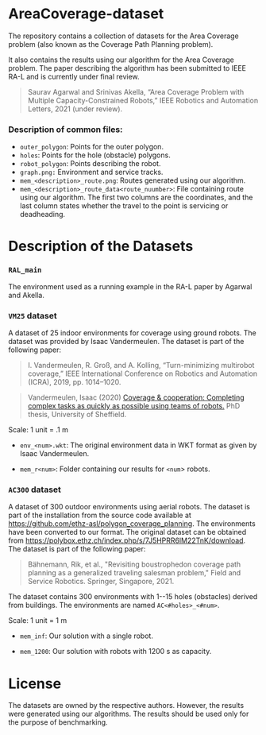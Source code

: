 # AreaCoverage-dataset
The repository contains a collection of datasets for the Area Coverage problem (also known as the Coverage Path Planning problem).

It also contains the results using our algorithm for the Area Coverage problem. The paper describing the algorithm has been submitted to IEEE RA-L and is currently under final review.

> Saurav Agarwal and Srinivas Akella,
> “Area Coverage Problem with Multiple Capacity-Constrained Robots,”
> IEEE Robotics and Automation Letters, 2021 (under review).

### Description of common files:

- `outer_polygon`: Points for the outer polygon.
- `holes`: Points for the hole (obstacle) polygons.
- `robot_polygon`: Points describing the robot.
- `graph.png:` Environment and service tracks.
- `mem_<description>_route.png`: Routes generated using our algorithm.
- `mem_<description>_route_data<route_nuumber>`: File containing route using our algorithm. The first two columns are the coordinates, and the last column states whether the travel to the point is servicing or deadheading.

# Description of the Datasets

### `RAL_main`

The environment used as a running example in the RA-L paper by Agarwal and Akella.

### `VM25` dataset

A dataset of 25 indoor environments for coverage using ground robots. The dataset was provided by Isaac Vandermeulen. The dataset is part of the following paper:

> I. Vandermeulen, R. Groß, and A. Kolling,
> “Turn-minimizing multirobot coverage,”
> IEEE International Conference on Robotics and Automation (ICRA), 2019, pp. 1014–1020.

> Vandermeulen, Isaac   (2020) 
> [Coverage & cooperation: Completing complex tasks as quickly as possible using teams of robots.](https://etheses.whiterose.ac.uk/27452/)
> PhD thesis, University of Sheffield.  

Scale: 1 unit = .1 m

- `env_<num>.wkt`: The original environment data in WKT format as given by Isaac Vandermeulen.

- `mem_r<num>`: Folder containing our results for `<num`> robots.

  

### `AC300` dataset

A dataset of 300 outdoor environments using aerial robots. The dataset is part of the installation from the source code available at https://github.com/ethz-asl/polygon_coverage_planning. The environments have been converted to our format. The original dataset can be obtained from https://polybox.ethz.ch/index.php/s/7J5HPRR6lM22TnK/download. The dataset is part of the following paper:

> Bähnemann, Rik, et al.,
> "Revisiting boustrophedon coverage path planning as a generalized traveling salesman problem,"
> Field and Service Robotics. Springer, Singapore, 2021.

The dataset contains 300 environments with 1--15 holes (obstacles) derived from buildings. The environments are named `AC<#holes>_<#num>`. 

Scale: 1 unit = 1 m

- `mem_inf`: Our solution with a single robot.

- `mem_1200`: Our solution with robots with 1200 s as capacity.

  

# License

The datasets are owned by the respective authors. However, the results were generated using our algorithms. The results should be used only for the purpose of benchmarking.
